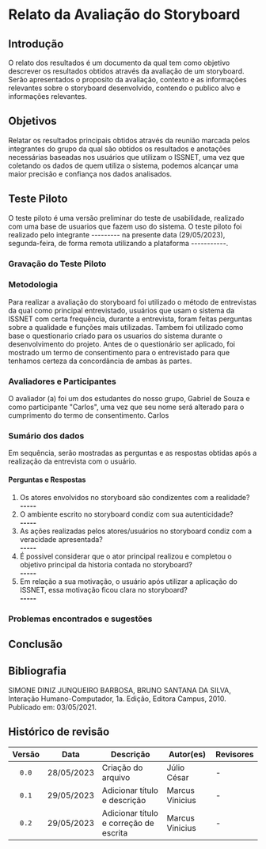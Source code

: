 # Relato da Avaliação do Storyboard

## Introdução

O relato dos resultados é um documento da qual tem como objetivo descrever os resultados obtidos através da avaliação de um storyboard. Serão apresentados o proposito da avaliação, contexto e as informações relevantes sobre o storyboard desenvolvido, contendo o publico alvo e informações relevantes.

## Objetivos

Relatar os resultados principais obtidos através da reunião marcada pelos integrantes do grupo da qual são obtidos os resultados e anotações necessárias baseadas nos usuários que utilizam o ISSNET, uma vez que coletando os dados de quem utiliza o sistema, podemos alcançar uma maior precisão e confiança nos dados analisados.

## Teste Piloto

O teste piloto é uma versão preliminar do teste de usabilidade, realizado com uma base de usuarios que fazem uso do sistema. O teste piloto foi realizado pelo integrante --------- na presente data (29/05/2023), segunda-feira, de forma remota utilizando a plataforma -----------.

### Gravação do Teste Piloto

### Metodologia

Para realizar a avaliação do storyboard foi utilizado o método de entrevistas da qual como principal entrevistado, usuários que usam o sistema da ISSNET com certa frequência, durante a entrevista, foram feitas perguntas sobre a qualidade e funções mais utilizadas. Tambem foi utilizado como base o questionario criado para os usuarios do sistema durante o desenvolvimento do projeto.
Antes de o questionário ser aplicado, foi mostrado um termo de consentimento para o entrevistado para que tenhamos certeza da concordância de ambas às partes.

### Avaliadores e Participantes

O avaliador (a) foi um dos estudantes do nosso grupo, Gabriel de Souza e como participante "Carlos", uma vez que seu nome será alterado para o cumprimento do termo de consentimento. Carlos 

### Sumário dos dados

Em sequência, serão mostradas as perguntas e as respostas obtidas após a realização da entrevista com o usuário.

#### Perguntas e Respostas
<ol>
<li> Os atores envolvidos no storyboard são condizentes com a realidade?
    <br/> <b>----- </b>
</li>
<li> O ambiente escrito no storyboard condiz com sua autenticidade?
    <br/> <b>----- </b>
</li>
<li> As ações realizadas pelos atores/usuários no storyboard condiz com a veracidade apresentada?
    <br/> <b>----- </b>
</li>
<li> É possivel considerar que o ator principal realizou e completou o objetivo principal da historia contada no storyboard?
    <br/> <b>----- </b>
</li>
<li>Em relação a sua motivação, o usuário após utilizar a aplicação do ISSNET, essa motivação ficou clara no storyboard?
    <br/> <b>----- </b>
</ol>

### Problemas encontrados e sugestões



## Conclusão




<!-- ## Referências -->
<!-- FONTES CITADAS UTILIZADAS PARA EMBASAR O TEXTO. REMOVER CASO NÃO HOUVER  -->

## Bibliografia
<!-- FONTES CONSULTADAS DURANTE A ELABORAÇÃO DO TEXTO, CITADAS OU NÃO. REMOVER CASO NÃO HOUVER -->
SIMONE DINIZ JUNQUEIRO BARBOSA, BRUNO SANTANA DA SILVA, Interação Humano-Computador, 1a.
Edição, Editora Campus, 2010. Publicado em: 03/05/2021.

## Histórico de revisão

| Versão     | Data        | Descrição                                 | Autor(es)       | Revisores       |
| :--------: | :---------: | ----------------------------------------- | --------------- | --------------- |
| `0.0`      | 28/05/2023  | Criação do arquivo                        | Júlio César     | - |
| `0.1`      | 29/05/2023  | Adicionar título e descrição              | Marcus Vinicius | - |
| `0.2`      | 29/05/2023  | Adicionar título e correção de escrita    | Marcus Vinicius | - |

